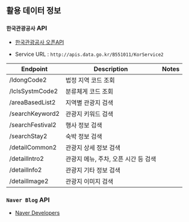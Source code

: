 

## 활용 데이터 정보

### `한국관광공사` API

- [한국관광공사 오픈API](https://www.data.go.kr/tcs/dss/selectApiDataDetailView.do?publicDataPk=15101578#/API%20%EB%AA%A9%EB%A1%9D)

- Service URL : `http://apis.data.go.kr/B551011/KorService2`

| Endpoint | Description | Notes |
|---|---|---|
| /ldongCode2 | 법정 지역 코드 조회 |
| /lclsSystmCode2 | 분류체게 코드 조회 |
| /areaBasedList2 | 지역별 관광지 검색 |
| /searchKeyword2 | 관광지 키워드 검색 |
| /searchFestival2 | 행사 정보 검색 |
| /searchStay2 | 숙박 정보 검색 |
| /detailCommon2 | 관광지 상세 정보 검색 |
| /detailIntro2 | 관광지 메뉴, 주차, 오픈 시간 등 검색 |
| /detailInfo2 | 관광지 기타 정보 검색 |
| /detailImage2 | 관광지 이미지 검색 |


### `Naver Blog` API

- [Naver Developers](https://developers.naver.com/docs/serviceapi/search/blog/blog.md#%EB%B8%94%EB%A1%9C%EA%B7%B8)